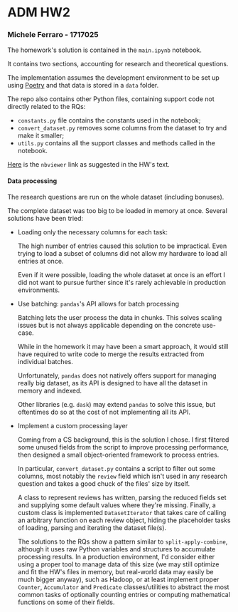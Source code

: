 ADM HW2
===

### Michele Ferraro - 1717025

The homework's solution is contained in the `main.ipynb` notebook.

It contains two sections, accounting for research and theoretical questions.

The implementation assumes the development environment to be set up using [Poetry](https://python-poetry.org/) and that data is stored in a `data` folder.

The repo also contains other Python files, containing support code not directly related to the RQs:

- `constants.py` file contains the constants used in the notebook;
- `convert_dataset.py` removes some columns from the dataset to try and make it smaller;
- `utils.py` contains all the support classes and methods called in the notebook.

[Here](https://nbviewer.org/github/micferr/ADM_HW2/blob/main/main.ipynb) is the `nbviewer` link as suggested in the HW's text. 

#### Data processing

The research questions are run on the whole dataset (including bonuses). 

The complete dataset was too big to be loaded in memory at once. Several solutions have been tried:
- Loading only the necessary columns for each task:
 
  The high number of entries caused this solution to be impractical. Even trying to load a subset of columns did not allow my hardware to load all entries at once.
  
  Even if it were possible, loading the whole dataset at once is an effort I did not want to pursue further since it's rarely achievable in production environments.

- Use batching: `pandas`'s API allows for batch processing 
 
  Batching lets the user process the data in chunks. This solves scaling issues but is not always applicable depending on the concrete use-case.
  
  While in the homework it may have been a smart approach, it would still have required to write code to merge the results extracted from individual batches.
  
  Unfortunately, `pandas` does not natively offers support for managing really big dataset, as its API is designed to have all the dataset in memory and indexed.
  
  Other libraries (e.g. `dask`) may extend `pandas` to solve this issue, but oftentimes do so at the cost of not implementing all its API.
  
- Implement a custom processing layer

  Coming from a CS background, this is the solution I chose. I first filtered some unused fields from the script to improve processing performance, then designed a small object-oriented framework to process entries.
  
  In particular, `convert_dataset.py` contains a script to filter out some columns, most notably the `review` field which isn't used in any research question and takes a good chuck of the files' size by itself.
  
  A class to represent reviews has written, parsing the reduced fields set and supplying some default values where they're missing. Finally, a custom class is implemented `DatasetIterator` that takes care of calling an arbitrary function on each review object, hiding the placeholder tasks of loading, parsing and iterating the dataset file(s).
  
  The solutions to the RQs show a pattern similar to `split-apply-combine`, although it uses raw Python variables and structures to accumulate processing results. In a production environment, I'd consider either using a proper tool to manage data of this size (we may still optimize and fit the HW's files in memory, but real-world data may easily be much bigger anyway), such as Hadoop, or at least implement proper `Counter`, `Accumulator` and `Predicate` classes/utilities to abstract the most common tasks of optionally counting entries or computing mathematical functions on some of their fields.   